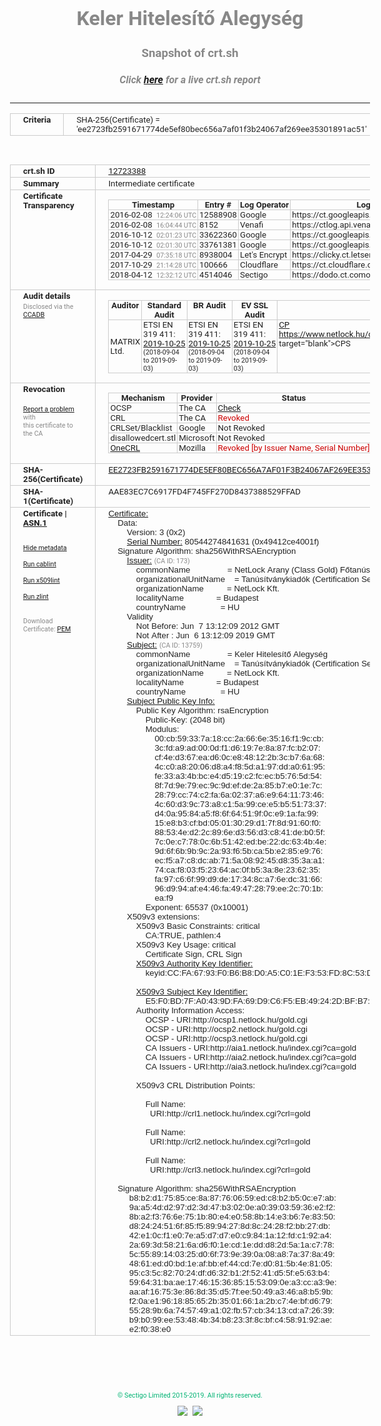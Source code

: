 # Keler Hitelesítő Alegység
### Snapshot of crt.sh
##### Click [here](https://crt.sh/?q=EE2723FB2591671774DE5EF80BEC656A7AF01F3B24067AF269EE35301891AC51) for a live crt.sh report

---
<!DOCTYPE HTML PUBLIC "-//W3C//DTD HTML 4.0 Transitional//EN">
<HTML>
<HEAD>
  <META http-equiv="Content-Type" content="text/html; charset=UTF-8">
  <TITLE>crt.sh | ee2723fb2591671774de5ef80bec656a7af01f3b24067af269ee35301891ac51</TITLE>
  <META name="description" content="Free CT Log Certificate Search Tool from Sectigo (formerly Comodo CA)">
  <META name="keywords" content="crt.sh, CT, Certificate Transparency, Certificate Search, SSL Certificate, Sectigo, Comodo CA">
  <LINK href="//fonts.googleapis.com/css?family=Roboto+Mono|Roboto:400,400i,700,700i" rel="stylesheet">
  <STYLE type="text/css">
    a {
      white-space: nowrap;
    }
    body {
      color: #888888;
      font: 12pt Roboto, sans-serif;
      padding-top: 10px;
      text-align: center
    }
    form {
      margin: 0px
    }
    span {
      border-radius: 10px
    }
    span.heading {
      color: #888888;
      font: 12pt Roboto, sans-serif
    }
    span.title {
      background-color: #00B373;
      color: #FFFFFF;
      font: bold 18pt Roboto, sans-serif;
      padding: 0px 5px
    }
    span.text {
      color: #888888;
      font: 10pt Roboto, sans-serif
    }
    span.whiteongrey {
      background-color: #D9D9D6;
      color: #FFFFFF;
      font: bold 18pt Roboto, sans-serif;
      padding: 0px 5px
    }
    table {
      border-collapse: collapse;
      color: #222222;
      font: 10pt Roboto, sans-serif;
      margin-left: auto;
      margin-right: auto
    }
    table.options {
      border: none;
      margin-left: 10px
    }
    td, th {
      border: 1px solid #CCCCCC;
      padding: 0px 2px;
      text-align: left;
      vertical-align: top
    }
    td.outer, th.outer {
      border: 1px solid #CCCCCC;
      padding: 2px 20px;
      text-align: left
    }
    th.heading {
      color: #888888;
      font: bold italic 12pt Roboto, sans-serif;
      padding: 20px 0px 0px;
      text-align: center
    }
    th.options, td.options {
      border: none;
      vertical-align: middle
    }
    td.text {
      font: 10pt "Roboto Mono", sans-serif;
      padding: 2px 20px
    }
    td.heading {
      border: none;
      color: #888888;
      font: 12pt Roboto, sans-serif;
      padding-top: 20px;
      text-align: center
    }
    table.lint td, th {
      text-align: center
    }
    .button {
      background-color: #00B373;
      border-radius: 10px;
      color: #FFFFFF;
      font: bold 13pt Roboto, sans-serif
    }
    .copyright {
      font: 8pt Roboto, sans-serif;
      color: #00B373
    }
    .input {
      border: 1px solid #888888;
      font-weight: bold;
      text-align: center
    }
    .small {
      font: 8pt Roboto, sans-serif;
      color: #888888
    }
    .error {
      background-color: #FFDFDF;
      color: #CC0000;
      font-weight: bold
    }
    .fatal {
      background-color: #0000AA;
      color: #FFFFFF;
      font-weight: bold
    }
    .notice {
      background-color: #FFFFDF;
      color: #606000
    }
    .warning {
      background-color: #FFEFDF;
      color: #DF6000
    }
  </STYLE>
</HEAD>
<BODY>

<TABLE>
  <TR>
    <TH class="outer">Criteria</TH>
    <TD class="outer">SHA-256(Certificate) = 'ee2723fb2591671774de5ef80bec656a7af01f3b24067af269ee35301891ac51'</TD>
  </TR>
</TABLE>
<BR>
<TABLE>
  <TR>
    <TH class="outer">crt.sh ID</TH>
    <TD class="outer"><A href="?id=12723388">12723388</A></TD>
  </TR>
  <TR>
    <TH class="outer">Summary</TH>
    <TD class="outer">Intermediate certificate</TD>
  </TR>
  <TR>
    <TH class="outer">Certificate<BR>Transparency</TH>
    <TD class="outer">
<TABLE class="options" style="margin-left:0px">
  <TR>
    <TH>Timestamp</TH>
    <TH>Entry #</TH>
    <TH>Log Operator</TH>
    <TH>Log URL</TH>
  </TR>
  <TR>
    <TD>2016-02-08&nbsp; <FONT class="small">12:24:06 UTC</FONT></TD>
    <TD>12588908</TD>
    <TD>Google</TD>
    <TD>https://ct.googleapis.com/pilot</TD>
  </TR>
  <TR>
    <TD>2016-02-08&nbsp; <FONT class="small">16:04:44 UTC</FONT></TD>
    <TD>8152</TD>
    <TD>Venafi</TD>
    <TD>https://ctlog.api.venafi.com</TD>
  </TR>
  <TR>
    <TD>2016-10-12&nbsp; <FONT class="small">02:01:23 UTC</FONT></TD>
    <TD>33622360</TD>
    <TD>Google</TD>
    <TD>https://ct.googleapis.com/aviator</TD>
  </TR>
  <TR>
    <TD>2016-10-12&nbsp; <FONT class="small">02:01:30 UTC</FONT></TD>
    <TD>33761381</TD>
    <TD>Google</TD>
    <TD>https://ct.googleapis.com/rocketeer</TD>
  </TR>
  <TR>
    <TD>2017-04-29&nbsp; <FONT class="small">07:35:18 UTC</FONT></TD>
    <TD>8938004</TD>
    <TD>Let's Encrypt</TD>
    <TD>https://clicky.ct.letsencrypt.org</TD>
  </TR>
  <TR>
    <TD>2017-10-29&nbsp; <FONT class="small">21:14:28 UTC</FONT></TD>
    <TD>100666</TD>
    <TD>Cloudflare</TD>
    <TD>https://ct.cloudflare.com/logs/nimbus2019</TD>
  </TR>
  <TR>
    <TD>2018-04-12&nbsp; <FONT class="small">12:32:12 UTC</FONT></TD>
    <TD>4514046</TD>
    <TD>Sectigo</TD>
    <TD>https://dodo.ct.comodo.com</TD>
  </TR>
</TABLE>
    </TD>
  </TR>
  <TR>
    <TH class="outer">Audit details<BR>
      <DIV class="small" style="padding-top:3px">Disclosed via the
        <A href="//ccadb-public.secure.force.com/mozilla/PublicAllIntermediateCerts" target="_blank">CCADB</A></DIV>
    </TH>
    <TD class="outer">
<TABLE class="options" style="margin-left:0px">
  <TR>
    <TH>Auditor</TH>
    <TH>Standard Audit</TH>
    <TH>BR Audit</TH>
    <TH>EV SSL Audit</TH>
    <TH>Documents</TH>
    <TH>CCADB</TH>
    <TH>Root Owner / Certificate</TH>
  </TR>
  <TR>
    <TD style="vertical-align:middle">MATRIX Ltd.</TD>
    <TD>ETSI EN 319 411:
      <A href="http://eng.matrix-tanusito.hu/wp-content/uploads/2019/11/I-NL19T2_TAN.EN_TAN.ME-01_signed.pdf" target="_blank">2019-10-25</A>
      <BR><FONT style="font-size:8pt">(2018-09-04 to 2019-09-03)</FONT></TD>
    <TD>ETSI EN 319 411:
      <A href="http://eng.matrix-tanusito.hu/wp-content/uploads/2019/11/I-NL19T2_TAN.EN_TAN.ME-01_signed.pdf" target="_blank">2019-10-25</A>
      <BR><FONT style="font-size:8pt">(2018-09-04 to 2019-09-03)</FONT></TD>
    <TD>ETSI EN 319 411:
      <A href="http://eng.matrix-tanusito.hu/wp-content/uploads/2019/11/I-NL19T2_TAN.EN_TAN.ME-01_signed.pdf" target="_blank">2019-10-25</A>
      <BR><FONT style="font-size:8pt">(2018-09-04 to 2019-09-03)</FONT></TD>
    <TD>
      <A href="https://www.netlock.hu/docs/dokumentumok/NM_HITELESITESI_REND_160902.pdf" target="blank">CP</A>
      <A href="https://www.netlock.hu/docs/dokumentumok/NM_SZOLG_SZAB_160909.pdf 

https://www.netlock.hu/docs/dokumentumok/KELER_Szolgaltatasi_Szabalyzat_kegeszites_160701.pdf" target="blank">CPS</A>
    </TD>
    <TD><A href="//ccadb.force.com/001o000000x4rvEAAQ" target="_blank">001o000000x4rvEAAQ</A></TD>
    <TD><A href="/?id=2274">NetLock Ltd.</A></TD>
  </TR>
</TABLE>
    </TD>
  </TR>
  <TR>
    <TH class="outer">Revocation<BR><BR>
      <DIV class="small" style="padding-top:3px"><A href="?id=12723388&opt=problemreporting">Report a problem</A> with<BR>this certificate to the CA</DIV></TH>
    <TD class="outer">
      <TABLE class="options" style="margin-left:0px">
        <TR>
          <TH>Mechanism</TH>
          <TH>Provider</TH>
          <TH>Status</TH>
          <TH>Revocation Date</TH>
          <TH>Last Observed in CRL</TH>
          <TH>Last Checked <SPAN style="color:#CC0000;vertical-align:middle;font-size:70%;font-weight:normal">(Error)</SPAN></TH>
        </TR>
        <TR>
          <TD>OCSP</TD>
          <TD>The CA</TD>
          <TD><A href="?id=12723388&opt=ocsp">Check</A></TD>
          <TD><SPAN style="color:#888888">?</SPAN></TD>
          <TD><SPAN style="color:#888888">n/a</SPAN></TD>
          <TD><SPAN style="color:#888888">?</SPAN></TD>
        </TR>
        <TR>
          <TD>CRL</TD>
          <TD>The CA</TD>
          <TD><SPAN style="color:#CC0000">Revoked</SPAN></TD><TD>2018-08-16&nbsp; <FONT class="small">15:24:59 UTC</FONT></TD><TD>2019-06-06&nbsp; <FONT class="small">10:42:39 UTC</FONT></TD><TD>2019-12-04&nbsp; <FONT class="small">17:12:37 UTC</FONT></TD>
        </TR>
        <TR>
          <TD>CRLSet/Blacklist</TD>
          <TD>Google</TD>
          <TD>Not Revoked</TD>
          <TD><SPAN style="color:#888888">n/a</SPAN></TD>
          <TD><SPAN style="color:#888888">n/a</SPAN></TD>
          <TD><SPAN style="color:#888888">n/a</SPAN></TD>
        </TR>
        <TR>
          <TD>disallowedcert.stl</TD>
          <TD>Microsoft</TD>
          <TD>Not Revoked</TD>
          <TD><SPAN style="color:#888888">n/a</SPAN></TD>
          <TD><SPAN style="color:#888888">n/a</SPAN></TD>
          <TD><SPAN style="color:#888888">n/a</SPAN></TD>
        </TR>
        <TR>
          <TD><A href="/mozilla-onecrl" target="_blank">OneCRL</A></TD>
          <TD>Mozilla</TD>
          <TD><SPAN style="color:#CC0000">Revoked [by Issuer Name, Serial Number]</SPAN></TD><TD>2018-12-07&nbsp; <FONT class="small">09:51:34 UTC</FONT></TD>
          <TD><SPAN style="color:#888888">n/a</SPAN></TD>
          <TD><SPAN style="color:#888888">n/a</SPAN></TD>
        </TR>
      </TABLE>
    </TD>
  </TR>
  <TR>
    <TH class="outer">SHA-256(Certificate)</TH>
    <TD class="outer"><A href="//censys.io/certificates/ee2723fb2591671774de5ef80bec656a7af01f3b24067af269ee35301891ac51">EE2723FB2591671774DE5EF80BEC656A7AF01F3B24067AF269EE35301891AC51</A></TD>
  </TR>
  <TR>
    <TH class="outer">SHA-1(Certificate)</TH>
    <TD class="outer">AAE83EC7C6917FD4F745FF270D8437388529FFAD</TD>
  </TR>
  <TR>
    <TH class="outer">Certificate | <A href="?asn1=12723388">ASN.1</A>
      <SPAN class="small"><BR>
      <BR><BR><A href="?id=12723388&opt=nometadata">Hide metadata</A>
      <BR><BR><A href="?id=12723388&opt=cablint">Run cablint</A>
      <BR><BR><A href="?id=12723388&opt=x509lint">Run x509lint</A>
      <BR><BR><A href="?id=12723388&opt=zlint">Run zlint</A>
      <BR><BR><BR>Download Certificate: <A href="?d=12723388">PEM</A>
      </SPAN>
    </TH>
    <TD class="text"><A href="?d=12723388">Certificate:</A><BR>&nbsp;&nbsp;&nbsp;&nbsp;Data:<BR>&nbsp;&nbsp;&nbsp;&nbsp;&nbsp;&nbsp;&nbsp;&nbsp;Version:&nbsp;3&nbsp;(0x2)<BR>&nbsp;&nbsp;&nbsp;&nbsp;&nbsp;&nbsp;&nbsp;&nbsp;<A href="?serial=49412ce4001f">Serial&nbsp;Number:</A>&nbsp;80544274841631&nbsp;(0x49412ce4001f)<BR>&nbsp;&nbsp;&nbsp;&nbsp;Signature&nbsp;Algorithm:&nbsp;sha256WithRSAEncryption<BR>&nbsp;&nbsp;&nbsp;&nbsp;&nbsp;&nbsp;&nbsp;&nbsp;<A href="?caid=173">Issuer:</A> <SPAN class="small">(CA ID: 173)</SPAN><BR>&nbsp;&nbsp;&nbsp;&nbsp;&nbsp;&nbsp;&nbsp;&nbsp;&nbsp;&nbsp;&nbsp;&nbsp;commonName&nbsp;&nbsp;&nbsp;&nbsp;&nbsp;&nbsp;&nbsp;&nbsp;&nbsp;&nbsp;&nbsp;&nbsp;&nbsp;&nbsp;&nbsp;&nbsp;=&nbsp;NetLock&nbsp;Arany&nbsp;(Class&nbsp;Gold)&nbsp;Főtanúsítvány<BR>&nbsp;&nbsp;&nbsp;&nbsp;&nbsp;&nbsp;&nbsp;&nbsp;&nbsp;&nbsp;&nbsp;&nbsp;organizationalUnitName&nbsp;&nbsp;&nbsp;&nbsp;=&nbsp;Tanúsítványkiadók&nbsp;(Certification&nbsp;Services)<BR>&nbsp;&nbsp;&nbsp;&nbsp;&nbsp;&nbsp;&nbsp;&nbsp;&nbsp;&nbsp;&nbsp;&nbsp;organizationName&nbsp;&nbsp;&nbsp;&nbsp;&nbsp;&nbsp;&nbsp;&nbsp;&nbsp;&nbsp;=&nbsp;NetLock&nbsp;Kft.<BR>&nbsp;&nbsp;&nbsp;&nbsp;&nbsp;&nbsp;&nbsp;&nbsp;&nbsp;&nbsp;&nbsp;&nbsp;localityName&nbsp;&nbsp;&nbsp;&nbsp;&nbsp;&nbsp;&nbsp;&nbsp;&nbsp;&nbsp;&nbsp;&nbsp;&nbsp;&nbsp;=&nbsp;Budapest<BR>&nbsp;&nbsp;&nbsp;&nbsp;&nbsp;&nbsp;&nbsp;&nbsp;&nbsp;&nbsp;&nbsp;&nbsp;countryName&nbsp;&nbsp;&nbsp;&nbsp;&nbsp;&nbsp;&nbsp;&nbsp;&nbsp;&nbsp;&nbsp;&nbsp;&nbsp;&nbsp;&nbsp;=&nbsp;HU<BR>&nbsp;&nbsp;&nbsp;&nbsp;&nbsp;&nbsp;&nbsp;&nbsp;Validity<BR>&nbsp;&nbsp;&nbsp;&nbsp;&nbsp;&nbsp;&nbsp;&nbsp;&nbsp;&nbsp;&nbsp;&nbsp;Not&nbsp;Before:&nbsp;Jun&nbsp;&nbsp;7&nbsp;13:12:09&nbsp;2012&nbsp;GMT<BR>&nbsp;&nbsp;&nbsp;&nbsp;&nbsp;&nbsp;&nbsp;&nbsp;&nbsp;&nbsp;&nbsp;&nbsp;Not&nbsp;After&nbsp;:&nbsp;Jun&nbsp;&nbsp;6&nbsp;13:12:09&nbsp;2019&nbsp;GMT<BR>&nbsp;&nbsp;&nbsp;&nbsp;&nbsp;&nbsp;&nbsp;&nbsp;<A href="?caid=13759">Subject:</A> <SPAN class="small">(CA ID: 13759)</SPAN><BR>&nbsp;&nbsp;&nbsp;&nbsp;&nbsp;&nbsp;&nbsp;&nbsp;&nbsp;&nbsp;&nbsp;&nbsp;commonName&nbsp;&nbsp;&nbsp;&nbsp;&nbsp;&nbsp;&nbsp;&nbsp;&nbsp;&nbsp;&nbsp;&nbsp;&nbsp;&nbsp;&nbsp;&nbsp;=&nbsp;Keler&nbsp;Hitelesítő&nbsp;Alegység<BR>&nbsp;&nbsp;&nbsp;&nbsp;&nbsp;&nbsp;&nbsp;&nbsp;&nbsp;&nbsp;&nbsp;&nbsp;organizationalUnitName&nbsp;&nbsp;&nbsp;&nbsp;=&nbsp;Tanúsítványkiadók&nbsp;(Certification&nbsp;Services)<BR>&nbsp;&nbsp;&nbsp;&nbsp;&nbsp;&nbsp;&nbsp;&nbsp;&nbsp;&nbsp;&nbsp;&nbsp;organizationName&nbsp;&nbsp;&nbsp;&nbsp;&nbsp;&nbsp;&nbsp;&nbsp;&nbsp;&nbsp;=&nbsp;NetLock&nbsp;Kft.<BR>&nbsp;&nbsp;&nbsp;&nbsp;&nbsp;&nbsp;&nbsp;&nbsp;&nbsp;&nbsp;&nbsp;&nbsp;localityName&nbsp;&nbsp;&nbsp;&nbsp;&nbsp;&nbsp;&nbsp;&nbsp;&nbsp;&nbsp;&nbsp;&nbsp;&nbsp;&nbsp;=&nbsp;Budapest<BR>&nbsp;&nbsp;&nbsp;&nbsp;&nbsp;&nbsp;&nbsp;&nbsp;&nbsp;&nbsp;&nbsp;&nbsp;countryName&nbsp;&nbsp;&nbsp;&nbsp;&nbsp;&nbsp;&nbsp;&nbsp;&nbsp;&nbsp;&nbsp;&nbsp;&nbsp;&nbsp;&nbsp;=&nbsp;HU<BR>&nbsp;&nbsp;&nbsp;&nbsp;&nbsp;&nbsp;&nbsp;&nbsp;<A href="?spkisha256=3be0a876a093ec2f1f3af96f663a3163dd400c531c1849f5d6dd7817bb61345b">Subject&nbsp;Public&nbsp;Key&nbsp;Info:</A><BR>&nbsp;&nbsp;&nbsp;&nbsp;&nbsp;&nbsp;&nbsp;&nbsp;&nbsp;&nbsp;&nbsp;&nbsp;Public&nbsp;Key&nbsp;Algorithm:&nbsp;rsaEncryption<BR>&nbsp;&nbsp;&nbsp;&nbsp;&nbsp;&nbsp;&nbsp;&nbsp;&nbsp;&nbsp;&nbsp;&nbsp;&nbsp;&nbsp;&nbsp;&nbsp;Public-Key:&nbsp;(2048&nbsp;bit)<BR>&nbsp;&nbsp;&nbsp;&nbsp;&nbsp;&nbsp;&nbsp;&nbsp;&nbsp;&nbsp;&nbsp;&nbsp;&nbsp;&nbsp;&nbsp;&nbsp;Modulus:<BR>&nbsp;&nbsp;&nbsp;&nbsp;&nbsp;&nbsp;&nbsp;&nbsp;&nbsp;&nbsp;&nbsp;&nbsp;&nbsp;&nbsp;&nbsp;&nbsp;&nbsp;&nbsp;&nbsp;&nbsp;00:cb:59:33:7a:18:cc:2a:66:6e:35:16:f1:9c:cb:<BR>&nbsp;&nbsp;&nbsp;&nbsp;&nbsp;&nbsp;&nbsp;&nbsp;&nbsp;&nbsp;&nbsp;&nbsp;&nbsp;&nbsp;&nbsp;&nbsp;&nbsp;&nbsp;&nbsp;&nbsp;3c:fd:a9:ad:00:0d:f1:d6:19:7e:8a:87:fc:b2:07:<BR>&nbsp;&nbsp;&nbsp;&nbsp;&nbsp;&nbsp;&nbsp;&nbsp;&nbsp;&nbsp;&nbsp;&nbsp;&nbsp;&nbsp;&nbsp;&nbsp;&nbsp;&nbsp;&nbsp;&nbsp;cf:4e:d3:67:ea:d6:0c:e8:48:12:2b:3c:b7:6a:68:<BR>&nbsp;&nbsp;&nbsp;&nbsp;&nbsp;&nbsp;&nbsp;&nbsp;&nbsp;&nbsp;&nbsp;&nbsp;&nbsp;&nbsp;&nbsp;&nbsp;&nbsp;&nbsp;&nbsp;&nbsp;4c:c0:a8:20:06:d8:a4:f8:5d:a1:97:dd:a0:61:95:<BR>&nbsp;&nbsp;&nbsp;&nbsp;&nbsp;&nbsp;&nbsp;&nbsp;&nbsp;&nbsp;&nbsp;&nbsp;&nbsp;&nbsp;&nbsp;&nbsp;&nbsp;&nbsp;&nbsp;&nbsp;fe:33:a3:4b:bc:e4:d5:19:c2:fc:ec:b5:76:5d:54:<BR>&nbsp;&nbsp;&nbsp;&nbsp;&nbsp;&nbsp;&nbsp;&nbsp;&nbsp;&nbsp;&nbsp;&nbsp;&nbsp;&nbsp;&nbsp;&nbsp;&nbsp;&nbsp;&nbsp;&nbsp;8f:7d:9e:79:ec:9c:9d:ef:de:2a:85:b7:e0:1e:7c:<BR>&nbsp;&nbsp;&nbsp;&nbsp;&nbsp;&nbsp;&nbsp;&nbsp;&nbsp;&nbsp;&nbsp;&nbsp;&nbsp;&nbsp;&nbsp;&nbsp;&nbsp;&nbsp;&nbsp;&nbsp;28:79:cc:74:c2:fa:6a:02:37:a6:e9:64:11:73:46:<BR>&nbsp;&nbsp;&nbsp;&nbsp;&nbsp;&nbsp;&nbsp;&nbsp;&nbsp;&nbsp;&nbsp;&nbsp;&nbsp;&nbsp;&nbsp;&nbsp;&nbsp;&nbsp;&nbsp;&nbsp;4c:60:d3:9c:73:a8:c1:5a:99:ce:e5:b5:51:73:37:<BR>&nbsp;&nbsp;&nbsp;&nbsp;&nbsp;&nbsp;&nbsp;&nbsp;&nbsp;&nbsp;&nbsp;&nbsp;&nbsp;&nbsp;&nbsp;&nbsp;&nbsp;&nbsp;&nbsp;&nbsp;d4:0a:95:84:a5:f8:6f:64:51:9f:0c:e9:1a:fa:99:<BR>&nbsp;&nbsp;&nbsp;&nbsp;&nbsp;&nbsp;&nbsp;&nbsp;&nbsp;&nbsp;&nbsp;&nbsp;&nbsp;&nbsp;&nbsp;&nbsp;&nbsp;&nbsp;&nbsp;&nbsp;15:e8:b3:cf:bd:05:01:30:29:d1:7f:8d:91:60:f0:<BR>&nbsp;&nbsp;&nbsp;&nbsp;&nbsp;&nbsp;&nbsp;&nbsp;&nbsp;&nbsp;&nbsp;&nbsp;&nbsp;&nbsp;&nbsp;&nbsp;&nbsp;&nbsp;&nbsp;&nbsp;88:53:4e:d2:2c:89:6e:d3:56:d3:c8:41:de:b0:5f:<BR>&nbsp;&nbsp;&nbsp;&nbsp;&nbsp;&nbsp;&nbsp;&nbsp;&nbsp;&nbsp;&nbsp;&nbsp;&nbsp;&nbsp;&nbsp;&nbsp;&nbsp;&nbsp;&nbsp;&nbsp;7c:0e:c7:78:0c:6b:51:42:ed:be:22:dc:63:4b:4e:<BR>&nbsp;&nbsp;&nbsp;&nbsp;&nbsp;&nbsp;&nbsp;&nbsp;&nbsp;&nbsp;&nbsp;&nbsp;&nbsp;&nbsp;&nbsp;&nbsp;&nbsp;&nbsp;&nbsp;&nbsp;9d:6f:6b:9b:9c:2a:93:f6:5b:ca:5b:e2:85:e9:76:<BR>&nbsp;&nbsp;&nbsp;&nbsp;&nbsp;&nbsp;&nbsp;&nbsp;&nbsp;&nbsp;&nbsp;&nbsp;&nbsp;&nbsp;&nbsp;&nbsp;&nbsp;&nbsp;&nbsp;&nbsp;ec:f5:a7:c8:dc:ab:71:5a:08:92:45:d8:35:3a:a1:<BR>&nbsp;&nbsp;&nbsp;&nbsp;&nbsp;&nbsp;&nbsp;&nbsp;&nbsp;&nbsp;&nbsp;&nbsp;&nbsp;&nbsp;&nbsp;&nbsp;&nbsp;&nbsp;&nbsp;&nbsp;74:ca:f8:03:f5:23:64:ac:0f:b5:3a:8e:23:62:35:<BR>&nbsp;&nbsp;&nbsp;&nbsp;&nbsp;&nbsp;&nbsp;&nbsp;&nbsp;&nbsp;&nbsp;&nbsp;&nbsp;&nbsp;&nbsp;&nbsp;&nbsp;&nbsp;&nbsp;&nbsp;fa:97:c6:6f:99:d9:de:17:34:8c:a7:6e:dc:31:66:<BR>&nbsp;&nbsp;&nbsp;&nbsp;&nbsp;&nbsp;&nbsp;&nbsp;&nbsp;&nbsp;&nbsp;&nbsp;&nbsp;&nbsp;&nbsp;&nbsp;&nbsp;&nbsp;&nbsp;&nbsp;96:d9:94:af:e4:46:fa:49:47:28:79:ee:2c:70:1b:<BR>&nbsp;&nbsp;&nbsp;&nbsp;&nbsp;&nbsp;&nbsp;&nbsp;&nbsp;&nbsp;&nbsp;&nbsp;&nbsp;&nbsp;&nbsp;&nbsp;&nbsp;&nbsp;&nbsp;&nbsp;ea:f9<BR>&nbsp;&nbsp;&nbsp;&nbsp;&nbsp;&nbsp;&nbsp;&nbsp;&nbsp;&nbsp;&nbsp;&nbsp;&nbsp;&nbsp;&nbsp;&nbsp;Exponent:&nbsp;65537&nbsp;(0x10001)<BR>&nbsp;&nbsp;&nbsp;&nbsp;&nbsp;&nbsp;&nbsp;&nbsp;X509v3&nbsp;extensions:<BR>&nbsp;&nbsp;&nbsp;&nbsp;&nbsp;&nbsp;&nbsp;&nbsp;&nbsp;&nbsp;&nbsp;&nbsp;X509v3&nbsp;Basic&nbsp;Constraints:&nbsp;critical<BR>&nbsp;&nbsp;&nbsp;&nbsp;&nbsp;&nbsp;&nbsp;&nbsp;&nbsp;&nbsp;&nbsp;&nbsp;&nbsp;&nbsp;&nbsp;&nbsp;CA:TRUE,&nbsp;pathlen:4<BR>&nbsp;&nbsp;&nbsp;&nbsp;&nbsp;&nbsp;&nbsp;&nbsp;&nbsp;&nbsp;&nbsp;&nbsp;X509v3&nbsp;Key&nbsp;Usage:&nbsp;critical<BR>&nbsp;&nbsp;&nbsp;&nbsp;&nbsp;&nbsp;&nbsp;&nbsp;&nbsp;&nbsp;&nbsp;&nbsp;&nbsp;&nbsp;&nbsp;&nbsp;Certificate&nbsp;Sign,&nbsp;CRL&nbsp;Sign<BR>&nbsp;&nbsp;&nbsp;&nbsp;&nbsp;&nbsp;&nbsp;&nbsp;&nbsp;&nbsp;&nbsp;&nbsp;<A href="?ski=ccfa6793f0b6b8d0a5c01ef353fd8c53df83d796">X509v3&nbsp;Authority&nbsp;Key&nbsp;Identifier:</A><BR>&nbsp;&nbsp;&nbsp;&nbsp;&nbsp;&nbsp;&nbsp;&nbsp;&nbsp;&nbsp;&nbsp;&nbsp;&nbsp;&nbsp;&nbsp;&nbsp;keyid:CC:FA:67:93:F0:B6:B8:D0:A5:C0:1E:F3:53:FD:8C:53:DF:83:D7:96<BR><BR>&nbsp;&nbsp;&nbsp;&nbsp;&nbsp;&nbsp;&nbsp;&nbsp;&nbsp;&nbsp;&nbsp;&nbsp;<A href="?ski=e5f0bd7fa0439dfa69d9c6f5eb49242dbfb7886a">X509v3&nbsp;Subject&nbsp;Key&nbsp;Identifier:</A><BR>&nbsp;&nbsp;&nbsp;&nbsp;&nbsp;&nbsp;&nbsp;&nbsp;&nbsp;&nbsp;&nbsp;&nbsp;&nbsp;&nbsp;&nbsp;&nbsp;E5:F0:BD:7F:A0:43:9D:FA:69:D9:C6:F5:EB:49:24:2D:BF:B7:88:6A<BR>&nbsp;&nbsp;&nbsp;&nbsp;&nbsp;&nbsp;&nbsp;&nbsp;&nbsp;&nbsp;&nbsp;&nbsp;Authority&nbsp;Information&nbsp;Access:&nbsp;<BR>&nbsp;&nbsp;&nbsp;&nbsp;&nbsp;&nbsp;&nbsp;&nbsp;&nbsp;&nbsp;&nbsp;&nbsp;&nbsp;&nbsp;&nbsp;&nbsp;OCSP&nbsp;-&nbsp;URI:http://ocsp1.netlock.hu/gold.cgi<BR>&nbsp;&nbsp;&nbsp;&nbsp;&nbsp;&nbsp;&nbsp;&nbsp;&nbsp;&nbsp;&nbsp;&nbsp;&nbsp;&nbsp;&nbsp;&nbsp;OCSP&nbsp;-&nbsp;URI:http://ocsp2.netlock.hu/gold.cgi<BR>&nbsp;&nbsp;&nbsp;&nbsp;&nbsp;&nbsp;&nbsp;&nbsp;&nbsp;&nbsp;&nbsp;&nbsp;&nbsp;&nbsp;&nbsp;&nbsp;OCSP&nbsp;-&nbsp;URI:http://ocsp3.netlock.hu/gold.cgi<BR>&nbsp;&nbsp;&nbsp;&nbsp;&nbsp;&nbsp;&nbsp;&nbsp;&nbsp;&nbsp;&nbsp;&nbsp;&nbsp;&nbsp;&nbsp;&nbsp;CA&nbsp;Issuers&nbsp;-&nbsp;URI:http://aia1.netlock.hu/index.cgi?ca=gold<BR>&nbsp;&nbsp;&nbsp;&nbsp;&nbsp;&nbsp;&nbsp;&nbsp;&nbsp;&nbsp;&nbsp;&nbsp;&nbsp;&nbsp;&nbsp;&nbsp;CA&nbsp;Issuers&nbsp;-&nbsp;URI:http://aia2.netlock.hu/index.cgi?ca=gold<BR>&nbsp;&nbsp;&nbsp;&nbsp;&nbsp;&nbsp;&nbsp;&nbsp;&nbsp;&nbsp;&nbsp;&nbsp;&nbsp;&nbsp;&nbsp;&nbsp;CA&nbsp;Issuers&nbsp;-&nbsp;URI:http://aia3.netlock.hu/index.cgi?ca=gold<BR><BR>&nbsp;&nbsp;&nbsp;&nbsp;&nbsp;&nbsp;&nbsp;&nbsp;&nbsp;&nbsp;&nbsp;&nbsp;X509v3&nbsp;CRL&nbsp;Distribution&nbsp;Points:&nbsp;<BR><BR>&nbsp;&nbsp;&nbsp;&nbsp;&nbsp;&nbsp;&nbsp;&nbsp;&nbsp;&nbsp;&nbsp;&nbsp;&nbsp;&nbsp;&nbsp;&nbsp;Full&nbsp;Name:<BR>&nbsp;&nbsp;&nbsp;&nbsp;&nbsp;&nbsp;&nbsp;&nbsp;&nbsp;&nbsp;&nbsp;&nbsp;&nbsp;&nbsp;&nbsp;&nbsp;&nbsp;&nbsp;URI:http://crl1.netlock.hu/index.cgi?crl=gold<BR><BR>&nbsp;&nbsp;&nbsp;&nbsp;&nbsp;&nbsp;&nbsp;&nbsp;&nbsp;&nbsp;&nbsp;&nbsp;&nbsp;&nbsp;&nbsp;&nbsp;Full&nbsp;Name:<BR>&nbsp;&nbsp;&nbsp;&nbsp;&nbsp;&nbsp;&nbsp;&nbsp;&nbsp;&nbsp;&nbsp;&nbsp;&nbsp;&nbsp;&nbsp;&nbsp;&nbsp;&nbsp;URI:http://crl2.netlock.hu/index.cgi?crl=gold<BR><BR>&nbsp;&nbsp;&nbsp;&nbsp;&nbsp;&nbsp;&nbsp;&nbsp;&nbsp;&nbsp;&nbsp;&nbsp;&nbsp;&nbsp;&nbsp;&nbsp;Full&nbsp;Name:<BR>&nbsp;&nbsp;&nbsp;&nbsp;&nbsp;&nbsp;&nbsp;&nbsp;&nbsp;&nbsp;&nbsp;&nbsp;&nbsp;&nbsp;&nbsp;&nbsp;&nbsp;&nbsp;URI:http://crl3.netlock.hu/index.cgi?crl=gold<BR><BR>&nbsp;&nbsp;&nbsp;&nbsp;Signature&nbsp;Algorithm:&nbsp;sha256WithRSAEncryption<BR>&nbsp;&nbsp;&nbsp;&nbsp;&nbsp;&nbsp;&nbsp;&nbsp;&nbsp;b8:b2:d1:75:85:ce:8a:87:76:06:59:ed:c8:b2:b5:0c:e7:ab:<BR>&nbsp;&nbsp;&nbsp;&nbsp;&nbsp;&nbsp;&nbsp;&nbsp;&nbsp;9a:a5:4d:d2:97:d2:3d:47:b3:02:0e:a0:39:03:59:36:e2:f2:<BR>&nbsp;&nbsp;&nbsp;&nbsp;&nbsp;&nbsp;&nbsp;&nbsp;&nbsp;8b:a2:f3:76:6e:75:1b:80:e4:e0:58:8b:14:e3:b6:7e:83:50:<BR>&nbsp;&nbsp;&nbsp;&nbsp;&nbsp;&nbsp;&nbsp;&nbsp;&nbsp;d8:24:24:51:6f:85:f5:89:94:27:8d:8c:24:28:f2:bb:27:db:<BR>&nbsp;&nbsp;&nbsp;&nbsp;&nbsp;&nbsp;&nbsp;&nbsp;&nbsp;42:e1:0c:f1:e0:7e:a5:d7:d7:e0:c9:84:1a:12:fd:c1:92:a4:<BR>&nbsp;&nbsp;&nbsp;&nbsp;&nbsp;&nbsp;&nbsp;&nbsp;&nbsp;2a:69:3d:58:21:6a:d6:f0:1e:cd:1e:dd:d8:2d:5a:1a:c7:78:<BR>&nbsp;&nbsp;&nbsp;&nbsp;&nbsp;&nbsp;&nbsp;&nbsp;&nbsp;5c:55:89:14:03:25:d0:6f:73:9e:39:0a:08:a8:7a:37:8a:49:<BR>&nbsp;&nbsp;&nbsp;&nbsp;&nbsp;&nbsp;&nbsp;&nbsp;&nbsp;48:61:ed:d0:bd:1e:af:bb:ef:44:cd:7e:d0:81:5b:4e:81:05:<BR>&nbsp;&nbsp;&nbsp;&nbsp;&nbsp;&nbsp;&nbsp;&nbsp;&nbsp;95:c3:5c:82:70:24:df:d6:32:b1:2f:52:41:d5:5f:e5:63:b4:<BR>&nbsp;&nbsp;&nbsp;&nbsp;&nbsp;&nbsp;&nbsp;&nbsp;&nbsp;59:64:31:ba:ae:17:46:15:36:85:15:53:09:0e:a3:cc:a3:9e:<BR>&nbsp;&nbsp;&nbsp;&nbsp;&nbsp;&nbsp;&nbsp;&nbsp;&nbsp;aa:af:16:75:3e:86:8d:35:d5:7f:ee:50:49:a3:46:a8:b5:9b:<BR>&nbsp;&nbsp;&nbsp;&nbsp;&nbsp;&nbsp;&nbsp;&nbsp;&nbsp;f2:0a:e1:96:18:85:65:2b:35:01:66:1a:2b:c7:4e:bf:d6:79:<BR>&nbsp;&nbsp;&nbsp;&nbsp;&nbsp;&nbsp;&nbsp;&nbsp;&nbsp;55:28:9b:6a:74:57:49:a1:02:fb:57:cb:34:13:cd:a7:26:39:<BR>&nbsp;&nbsp;&nbsp;&nbsp;&nbsp;&nbsp;&nbsp;&nbsp;&nbsp;b9:b0:99:ee:53:48:4b:34:b8:23:3f:8c:bf:c4:58:91:92:ae:<BR>&nbsp;&nbsp;&nbsp;&nbsp;&nbsp;&nbsp;&nbsp;&nbsp;&nbsp;e2:f0:38:e0<BR>    </TD>
  </TR>
</TABLE>

  <BR><BR><BR>

  <P class="copyright">&copy; Sectigo Limited 2015-2019. All rights reserved.</P>
  <DIV>
    <A href="https://sectigo.com/"><IMG src="/sectigo_s.png"></A>
    &nbsp;<A href="https://github.com/crtsh"><IMG src="/GitHub-Mark-32px.png"></A>
  </DIV>
</BODY>
</HTML>
